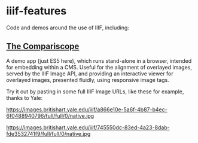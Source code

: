# iiif-features
Code and demos around the use of IIIF, including:

## [The Compariscope](compariscope.html)
A demo app (just ES5 here), which runs stand-alone in a browser, intended for embedding within a CMS. 
Useful for the alignment of overlayed images, served by the IIIF Image API, and providing an interactive viewer for overlayed images, presented fluidly, using responsive image tags.

Try it out by pasting in some full IIIF Image URLs, like these for example, thanks to Yale:

https://images.britishart.yale.edu/iiif/a866e10e-5a6f-4b87-b4ec-6f0488940796/full/full/0/native.jpg

https://images.britishart.yale.edu/iiif/745550dc-83ed-4a23-8dab-fde3532741f9/full/full/0/native.jpg
